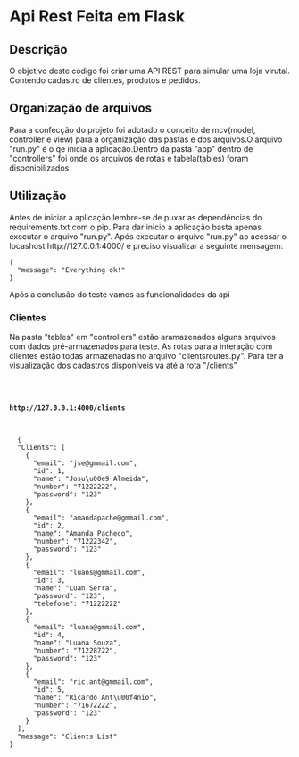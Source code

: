 <h1> Api Rest Feita em Flask</h1>



<h2>Descrição </h2>


<p> O objetivo deste código foi criar uma API REST para simular uma loja virutal. Contendo cadastro de clientes, produtos e pedidos.</p>


<h2>Organização de arquivos</h2>


<p> Para a confecção do projeto foi adotado o conceito de mcv(model, controller e view) para a organização das pastas e dos arquivos.O arquivo "run.py" é o qe inicia a aplicação.Dentro da pasta "app"  dentro de "controllers" foi onde os arquivos de rotas e tabela(tables) foram disponibilizados </p>





<h2>Utilização</h2>

<p>Antes de iniciar a aplicação lembre-se de puxar as dependências do requirements.txt com o pip. Para dar inicio a aplicação basta apenas executar o arquivo "run.py". Após executar o arquivo "run.py" ao acessar o locashost http://127.0.0.1:4000/  é preciso visualizar a seguinte mensagem:</p>



<pre><code>{
  "message": "Everything ok!"
}
</code></pre>



<p>Após a conclusão do teste vamos as funcionalidades da api</p>

<h3>Clientes</h3>

<p>Na pasta "tables" em "controllers" estão aramazenados alguns arquivos com dados pré-armazenados para teste. As rotas para a interação com clientes estão todas armazenadas no arquivo "clientsroutes.py". Para ter a visualização dos cadastros disponíveis vá até a rota "/clients"</p>



<pre> <code>
  <h4>http://127.0.0.1:4000/clients</h4>
  
  {
  "Clients": [
    {
      "email": "jse@gmmail.com", 
      "id": 1, 
      "name": "Josu\u00e9 Almeida", 
      "number": "71222222", 
      "password": "123"
    }, 
    {
      "email": "amandapache@gmmail.com", 
      "id": 2, 
      "name": "Amanda Pacheco", 
      "number": "71222342", 
      "password": "123"
    }, 
    {
      "email": "luans@gmmail.com", 
      "id": 3, 
      "name": "Luan Serra", 
      "password": "123", 
      "telefone": "71222222"
    }, 
    {
      "email": "luana@gmmail.com", 
      "id": 4, 
      "name": "Luana Souza", 
      "number": "71228722", 
      "password": "123"
    }, 
    {
      "email": "ric.ant@gmmail.com", 
      "id": 5, 
      "name": "Ricardo Ant\u00f4nio", 
      "number": "71672222", 
      "password": "123"
    }
  ], 
  "message": "Clients List"
}
</code></pre>



